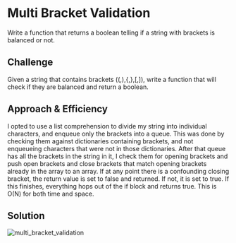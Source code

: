 # Multi Bracket Validation

Write a function that returns a boolean telling if a string with brackets is balanced or not.

## Challenge

Given a string that contains brackets ((,),{,},[,]), write a function that will check if they are balanced and return a boolean. 

## Approach & Efficiency

I opted to use a list comprehension to divide my string into individual characters, and enqueue only the brackets into a queue. This was done by checking them against dictionaries containing brackets, and not enqueueing characters that were not in those dictionaries. After that queue has all the brackets in the string in it, I check them for opening brackets and push open brackets and close brackets that match opening brackets already in the array to an array. If at any point there is a confounding closing bracket, the return value is set to false and returned. If not, it is set to true. If this finishes, everything hops out of the if block and returns true. This is O(N) for both time and space.

## Solution

![multi_bracket_validation](../../assets/miltiBracketValidation.jpeg)
